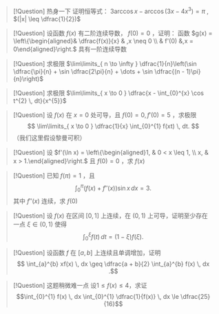 > [!Question] 热身一下
>  证明恒等式： $3\arccos x - \arccos(3x - 4x^{3}) = \pi$ , $(|x| \leq \dfrac{1}{2})$

> [!Question]
> 设函数 $f(x)$ 有二阶连续导数， $f(0) = 0$ ，证明：
> 函数 $g(x) = \left\{\begin{aligned}& \dfrac{f(x)}{x} & ,x \neq 0 \\ & f'(0) &,x = 0\end{aligned}\right.$ 具有一阶连续导数

> [!Question]
> 求极限 $\lim\limits_{ n \to \infty } \dfrac{1}{n}\left(\sin \dfrac{\pi}{n} + \sin \dfrac{2\pi}{n} + \dots + \sin \dfrac{(n - 1)\pi}{n}\right)$

> [!Question]
> 求极限 $\lim\limits_{ x \to 0 } \dfrac{x - \int_{0}^{x} \cos t^{2} \, dt}{x^{5}}$

> [!Question]
> 设 $f(x)$ 在 $x = 0$ 处可导，且 $f(0) = 0, f'(0) = 5$ ，求极限
> $$
> \lim\limits_{ x \to 0 } \dfrac{1}{x} \int_{0}^{1} f(xt) \, dt.
> $$
> （我们这里假设黎曼可积）


> [!Question]
> 设 $f'(\ln x) = \left\{\begin{aligned}1, & 0 < x \leq 1, \\ x, & x > 1.\end{aligned}\right.$ 且 $f(0)= 0$ ，求 $f(x)$

> [!Question]
> 已知 $f(\pi) = 1$ ，且
> $$
> \int_{0}^{\pi} \left(f(x) + f''(x)\right) \sin x \, dx  = 3
> .$$
> 其中 $f''(x)$ 连续，求 $f(0)$



> [!Question]
> 设 $f(x)$ 在区间 $[0, 1]$ 上连续，在 $(0, 1)$ 上可导，证明至少存在一点 $\xi \in (0, 1)$ 使得
> $$
> \int_{0}^{\xi} f(t) \, dt = (1 - \xi)f(\xi)
> .$$

> [!Question]
> 设函数 $f$ 在 $[a, b]$ 上连续且单调增加，证明
> $$
> \int_{a}^{b} xf(x) \, dx \geq \dfrac{a + b}{2} \int_{a}^{b} f(x) \, dx 
> .$$

> [!Question] 这题稍微难一点
> 设$1 \le f(x) \le 4$，求证
>    $$\int_{0}^{1} f(x) \, dx \int_{0}^{1} \dfrac{1}{f(x)} \, dx \le \dfrac{25}{16}$$


 
  
